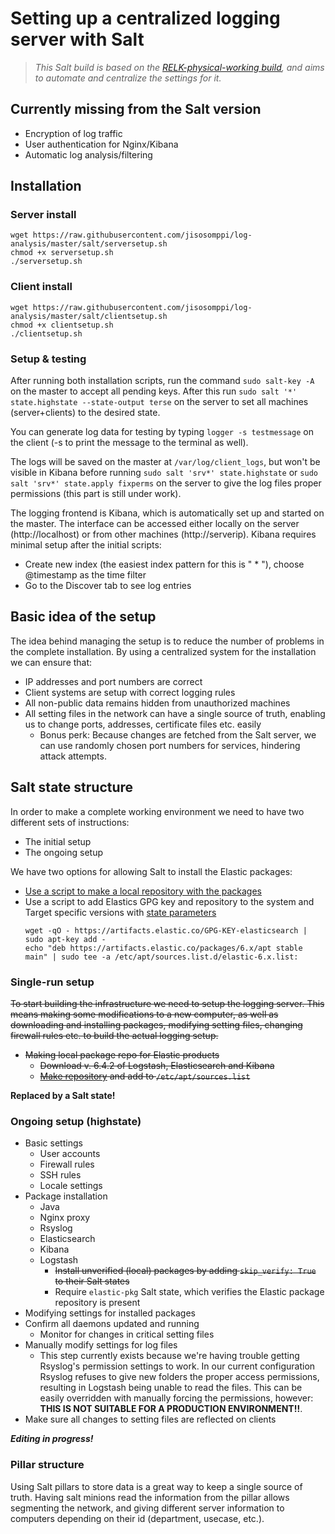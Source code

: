# Setting up a centralized logging server with Salt
>*This Salt build is based on the [RELK-physical-working build](https://github.com/jisosomppi/log-analysis/tree/master/builds/relk-physical-working), and aims to automate and centralize the settings for it.*

## Currently missing from the Salt version
* Encryption of log traffic
* User authentication for Nginx/Kibana
* Automatic log analysis/filtering

## Installation
### Server install
```
wget https://raw.githubusercontent.com/jisosomppi/log-analysis/master/salt/serversetup.sh
chmod +x serversetup.sh
./serversetup.sh

```
### Client install
```
wget https://raw.githubusercontent.com/jisosomppi/log-analysis/master/salt/clientsetup.sh
chmod +x clientsetup.sh
./clientsetup.sh

```
### Setup & testing
After running both installation scripts, run the command `sudo salt-key -A` on the master to accept all pending keys. After this run `sudo salt '*' state.highstate --state-output terse` on the server to set all machines (server+clients) to the desired state.

You can generate log data for testing by typing `logger -s testmessage` on the client (-s to print the message to the terminal as well). 

The logs will be saved on the master at `/var/log/client_logs`, but won't be visible in Kibana before running `sudo salt 'srv*' state.highstate` or `sudo salt 'srv*' state.apply fixperms` on the server to give the log files proper permissions (this part is still under work). 

The logging frontend is Kibana, which is automatically set up and started on the master. The interface can be accessed either locally on the server (http://localhost) or from other machines (http://serverip). Kibana requires minimal setup after the initial scripts:
* Create new index (the easiest index pattern for this is " \* "), choose @timestamp as the time filter
* Go to the Discover tab to see log entries

## Basic idea of the setup
The idea behind managing the setup is to reduce the number of problems in the complete installation. By using a centralized system for the installation we can ensure that:
* IP addresses and port numbers are correct
* Client systems are setup with correct logging rules
* All non-public data remains hidden from unauthorized machines
* All setting files in the network can have a single source of truth, enabling us to change ports, addresses, certificate files etc. easily
  * Bonus perk: Because changes are fetched from the Salt server, we can use randomly chosen port numbers for services, hindering attack attempts.

## Salt state structure
In order to make a complete working environment we need to have two different sets of instructions:
* The initial setup
* The ongoing setup

We have two options for allowing Salt to install the Elastic packages:
* [Use a script to make a local repository with the packages](https://www.linux.com/learn/create-your-own-local-apt-repository-avoid-dependency-hell)
* Use a script to add Elastics GPG key and repository to the system and Target specific versions with [state parameters](https://docs.saltstack.com/en/latest/ref/states/all/salt.states.pkg.html#salt.states.pkg.installed)
  ```
  wget -qO - https://artifacts.elastic.co/GPG-KEY-elasticsearch | sudo apt-key add -
  echo "deb https://artifacts.elastic.co/packages/6.x/apt stable main" | sudo tee -a /etc/apt/sources.list.d/elastic-6.x.list:
  ```

### Single-run setup
~~To start building the infrastructure we need to setup the logging server. This means making some modifications to a new computer, as well as downloading and installing packages, modifying setting files, changing firewall rules etc. to build the actual logging setup.~~
* ~~Making local package repo for Elastic products~~
  * ~~Download v. 6.4.2 of Logstash, Elasticsearch and Kibana~~
  * ~~[Make repository](https://www.linux.com/learn/create-your-own-local-apt-repository-avoid-dependency-hell) and add to `/etc/apt/sources.list`~~

**Replaced by a Salt state!**

### Ongoing setup (highstate)
* Basic settings
  * User accounts
  * Firewall rules
  * SSH rules
  * Locale settings
* Package installation
  * Java
  * Nginx proxy
  * Rsyslog
  * Elasticsearch
  * Kibana
  * Logstash
    * ~~Install unverified (local) packages by adding `skip_verify: True` to their Salt states~~
    * Require `elastic-pkg` Salt state, which verifies the Elastic package repository is present
* Modifying settings for installed packages
* Confirm all daemons updated and running
  * Monitor for changes in critical setting files
* Manually modify settings for log files
  * This step currently exists because we're having trouble getting Rsyslog's permission settings to work. In our current configuration Rsyslog refuses to give new folders the proper access permissions, resulting in Logstash being unable to read the files. This can be easily overridden with manually forcing the permissions, however:  
  **THIS IS NOT SUITABLE FOR A PRODUCTION ENVIRONMENT!!**. 
* Make sure all changes to setting files are reflected on clients

***Editing in progress!***

### Pillar structure
Using Salt pillars to store data is a great way to keep a single source of truth. Having salt minions read the information from the pillar allows segmenting the network, and giving different server information to computers depending on their id (department, usecase, etc.).
